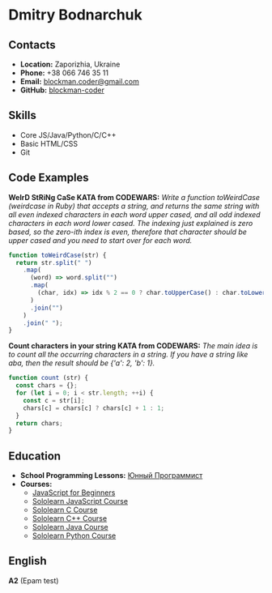 # Dmitry Bodnarchuk

## Contacts
 * **Location:** Zaporizhia, Ukraine
 * **Phone:** +38 066 746 35 11
 * **Email:** blockman.coder@gmail.com
 * **GitHub:** [blockman-coder](https://github.com/blockman-coder)

## Skills
 * Core JS/Java/Python/C/C++
 * Basic HTML/CSS
 * Git

## Code Examples
**WeIrD StRiNg CaSe KATA from CODEWARS:** *Write a function toWeirdCase (weirdcase in Ruby) that accepts a string, and returns the same string with all even indexed characters in each word upper cased, and all odd indexed characters in each word lower cased. The indexing just explained is zero based, so the zero-ith index is even, therefore that character should be upper cased and you need to start over for each word.*
```js
function toWeirdCase(str) {
  return str.split(" ")
    .map(
      (word) => word.split("")
      .map(
        (char, idx) => idx % 2 == 0 ? char.toUpperCase() : char.toLowerCase()
      )
      .join("")
    )
    .join(" ");
}
```
**Count characters in your string KATA from CODEWARS:** *The main idea is to count all the occurring characters in a string. If you have a string like aba, then the result should be {'a': 2, 'b': 1}.*
```js
function count (str) {  
  const chars = {};
  for (let i = 0; i < str.length; ++i) {
    const c = str[i];
    chars[c] = chars[c] ? chars[c] + 1 : 1;
  }
  return chars;
}
```

## Education
 * **School Programming Lessons:** [Юнный Программист](http://yun.net.ua/)
 * **Courses:**
   + [JavaScript for Beginners](https://stepik.org/course/2223)
   + [Sololearn JavaScript Course](https://www.sololearn.com/learning/1024)
   + [Sololearn C Course](https://www.sololearn.com/learning/1089)
   + [Sololearn C++ Course](https://www.sololearn.com/learning/1051)
   + [Sololearn Java Course](https://www.sololearn.com/learning/1068)
   + [Sololearn Python Course](https://www.sololearn.com/learning/1073)

## English
**A2** (Epam test)
